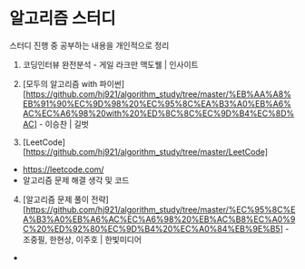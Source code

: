 # 알고리즘 스터디

스터디 진행 중 공부하는 내용을 개인적으로 정리



1. 코딩인터뷰 완전분석 - 게일 라크만 맥도웰 | 인사이트



2. [모두의 알고리즘 with 파이썬][https://github.com/hj921/algorithm_study/tree/master/%EB%AA%A8%EB%91%90%EC%9D%98%20%EC%95%8C%EA%B3%A0%EB%A6%AC%EC%A6%98%20with%20%ED%8C%8C%EC%9D%B4%EC%8D%AC] - 이승찬 | 길벗



3. [LeetCode][https://github.com/hj921/algorithm_study/tree/master/LeetCode]

- https://leetcode.com/
- 알고리즘 문제 해결 생각 및 코드



4. [알고리즘 문제 풀이 전략][https://github.com/hj921/algorithm_study/tree/master/%EC%95%8C%EA%B3%A0%EB%A6%AC%EC%A6%98%20%EB%AC%B8%EC%A0%9C%20%ED%92%80%EC%9D%B4%20%EC%A0%84%EB%9E%B5] - 조중필, 한현상, 이주호 | 한빛미디어

- 